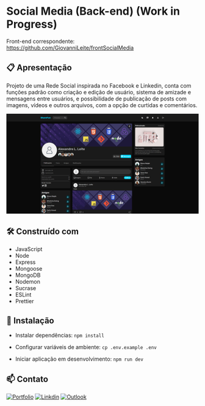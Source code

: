 # Social Media (Back-end) (Work in Progress)

Front-end correspondente: https://github.com/GiovanniLeite/frontSocialMedia

## 📋 Apresentação

Projeto de uma Rede Social inspirada no Facebook e Linkedin, conta com funções padrão como criação e edição de usuário, sistema de amizade e mensagens entre usuários, e possibilidade de publicação de posts com imagens, vídeos e outros arquivos, com a opção de curtidas e comentários.

![Social Media](Capture.PNG)

## 🛠️ Construído com
- JavaScript
- Node
- Express
- Mongoose
- MongoDB
- Nodemon
- Sucrase
- ESLint
- Prettier

## 🔧 Instalação

- Instalar dependências: `npm install`

- Configurar variáveis de ambiente: `cp .env.example .env`

- Iniciar aplicação em desenvolvimento: `npm run dev`

## 📫 Contato

[![Portfolio](https://img.shields.io/badge/website-000000?style=for-the-badge&logo=About.me&logoColor=white)](https://www.giovannileite.com)
[![Linkdin](https://img.shields.io/badge/LinkedIn-0077B5?style=for-the-badge&logo=linkedin&logoColor=white)](https://www.linkedin.com/in/giovanni-leite-dev/)
[![Outlook](https://img.shields.io/badge/Microsoft_Outlook-0078D4?style=for-the-badge&logo=microsoft-outlook&logoColor=white)](mailto:giovanni.m.leite@outlook.com?subject=[GitHub]%20Contact)
